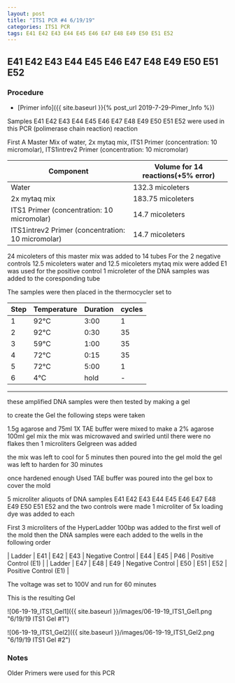 ```yaml
---
layout: post
title: "ITS1 PCR #4 6/19/19"
categories: ITS1 PCR
tags: E41 E42 E43 E44 E45 E46 E47 E48 E49 E50 E51 E52 
---
```


##  E41 E42 E43 E44 E45 E46 E47 E48 E49 E50 E51 E52 

### Procedure

- [Primer info]({{ site.baseurl }}{% post_url 2019-7-29-Pimer_Info %})

Samples E41 E42 E43 E44 E45 E46 E47 E48 E49 E50 E51 E52 were used in this PCR (polimerase chain reaction) reaction 

First A Master Mix of water, 2x mytaq mix, ITS1 Primer (concentration: 10 micromolar), ITS1intrev2 Primer (concentration: 10 micromolar)


|Component| Volume for 14 reactions(+5% error)|
|---------|---------------------------|
|Water| 132.3 micoleters|
|2x mytaq mix| 183.75 micoleters|
|ITS1 Primer (concentration: 10 micromolar)| 14.7 micoleters|
|ITS1intrev2 Primer (concentration: 10 micromolar)| 14.7 micoleters|

24 micoleters of this master mix was added to 14 tubes 
For the 2 negative controls 12.5 micoleters water and 12.5 micoleters mytaq mix were added
E1 was used for the positive control 
1 microleter of the DNA samples was added to the coresponding tube

The samples were then placed in the thermocycler set to 

|Step|Temperature|Duration|cycles|
|----|-------|--------|-------|
|1|92°C|3:00|1|
|2|92°C|0:30|35|
|3|59°C|1:00|35|
|4|72°C|0:15|35|
|5|72°C|5:00|1|
|6|4°C|hold|-|

___________

these amplified DNA samples were then tested by making a gel

to create the Gel the following steps were taken 

1.5g agarose and 75ml 1X TAE buffer were mixed to make a 2% agarose 100ml gel mix 
the mix was microwaved and swirled until there were no flakes 
then 1 microliters Gelgreen was added

the mix was left to cool for 5 minutes then poured into the gel mold
the gel was left to harden for 30 minutes 

once hardened enough Used TAE buffer was poured into the gel box to cover the mold

5 microliter aliquots of DNA samples  E41 E42 E43 E44 E45 E46 E47 E48 E49 E50 E51 E52 and the two controls were made 
1 microliter of 5x loading dye was added to each

First 3 microliters of the HyperLadder 100bp was added to the first well of the mold 
then the DNA samples were each added to the wells in the following order 

| Ladder | E41 | E42 | E43 | Negative Control | E44 | E45 | P46 | Positive Control (E1) |
| Ladder | E47 | E48 | E49 | Negative Control | E50 | E51 | E52 | Positive Control (E1) |

The voltage was set to 100V and run for 60 minutes


This is the resulting Gel

![06-19-19_ITS1_Gel1]({{ site.baseurl }}/images/06-19-19_ITS1_Gel1.png "6/19/19 ITS1 Gel #1")

![06-19-19_ITS1_Gel2]({{ site.baseurl }}/images/06-19-19_ITS1_Gel2.png "6/19/19 ITS1 Gel #2")


### Notes

Older Primers were used for this PCR